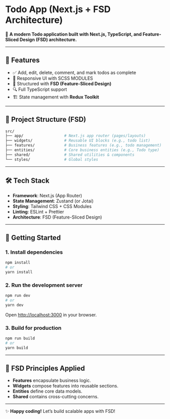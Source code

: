 # **Todo App (Next.js + FSD Architecture)**

🚀 **A modern Todo application built with Next.js, TypeScript, and Feature-Sliced Design (FSD) architecture.**

---

## **📌 Features**

-   ✅ Add, edit, delete, comment, and mark todos as complete
-   🎨 Responsive UI with SCSS MODULES
-   🧩 Structured with **FSD (Feature-Sliced Design)**
-   🔍 Full TypeScript support
-   🏗️ State management with **Redux Toolkit**

---

## **📂 Project Structure (FSD)**

```bash
src/
├── app/                  # Next.js app router (pages/layouts)
├── widgets/              # Reusable UI blocks (e.g., todo list)
├── features/             # Business features (e.g., todo management)
├── entities/             # Core business entities (e.g., Todo type)
├── shared/               # Shared utilities & components
└── styles/               # Global styles
```

---

## **🛠️ Tech Stack**

-   **Framework**: Next.js (App Router)
-   **State Management**: Zustand (or Jotai)
-   **Styling**: Tailwind CSS + CSS Modules
-   **Linting**: ESLint + Prettier
-   **Architecture**: FSD (Feature-Sliced Design)

---

## **🚀 Getting Started**

### **1. Install dependencies**

```bash
npm install
# or
yarn install
```

### **2. Run the development server**

```bash
npm run dev
# or
yarn dev
```

Open [http://localhost:3000](http://localhost:3000) in your browser.

### **3. Build for production**

```bash
npm run build
# or
yarn build
```

---

## **🔗 FSD Principles Applied**

-   **Features** encapsulate business logic.
-   **Widgets** compose features into reusable sections.
-   **Entities** define core data models.
-   **Shared** contains cross-cutting concerns.

---

✨ **Happy coding!** Let’s build scalable apps with FSD!
